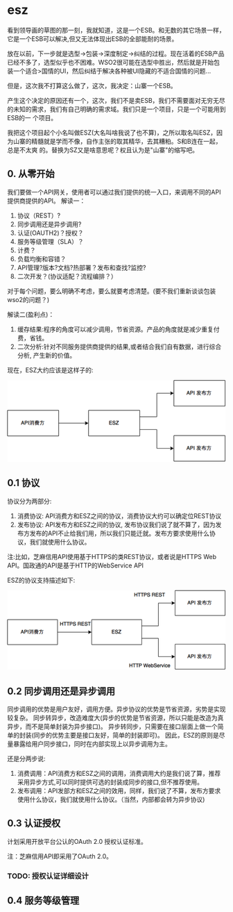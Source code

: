 # esz

看到领导画的草图的那一刻，我就知道，这是一个ESB。和无数的其它场景一样，它是一个ESB可以解决,但又无法体现出ESB的全部能耐的场景。

放在以前，下一步就是选型->包装->深度制定->纠结的过程。现在活着的ESB产品已经不多了，选型似乎也不困难。WSO2很可能在选型中胜出，然后就是开始包装一个适合>国情的UI，然后纠结于解决各种被UI隐藏的不适合国情的问题...

但是，这次我不打算这么做了，这次，我决定：山寨一个ESB。

产生这个决定的原因还有一个，这次，我们不是卖ESB，我们不需要面对无穷无尽的未知的需求，我们有自己明确的需求域。我们只是一个项目，只是一个可能用到ESB的一
个项目。

我把这个项目起个小名叫做ESZ(大名叫啥我说了也不算)，之所以取名叫ESZ，因为山寨的精髓就是学而不像，自作主张的取其精华，去其糟粕。S和B连在一起，总是不太爽
的。替换为SZ又是啥意思呢？权且认为是"山寨"的缩写吧。


## 0. 从零开始

我们要做一个API网关，使用者可以通过我们提供的统一入口，来调用不同的API提供商提供的API。
解读一：
 1. 协议（REST）?
 2. 同步调用还是异步调用?
 3. 认证(OAUTH2)？授权？
 4. 服务等级管理（SLA）？
 5. 计费？
 6. 负载均衡和容错？
 7. API管理?版本?文档?热部署？发布和查找?监控?
 8. 二次开发？(协议适配？流程编排？）

对于每个问题，要么明确不考虑，要么就要考虑清楚。(要不我们重新谈谈包装wso2的问题？)

解读二(盈利点)：
 1. 缓存结果:程序的角度可以减少调用，节省资源。产品的角度就是减少重复付费，省钱。
 2. 二次分析:针对不同服务提供商提供的结果,或者结合我们自有数据，进行综合分析, 产生新的价值。

现在，ESZ大约应该是这样子的:
 
![](res/ESZ0.png)


## 0.1 协议

协议分为两部分:
1. 消费协议: API消费方和ESZ之间的协议，消费协议大约可以确定位REST协议
2. 发布协议: API发布方和ESZ之间的协议, 发布协议我们说了就不算了，因为发布方发布的API不止给我们用，所以我们只能迁就。发布方要求使用什么协议，我们就使用什么协议。

注:比如，芝麻信用API使用基于HTTPS的类REST协议，或者说是HTTPS Web API。国政通的API是基于HTTP的WebService API

ESZ的协议支持描述如下:

![](res/ESZ01.png)

## 0.2 同步调用还是异步调用

同步调用的优势是用户友好，调用方便。异步协议的优势是节省资源，劣势是实现较复杂。
同步转异步，改造难度大(异步的优势是节省资源，所以只能是改造为真异步，而不是简单封装为异步接口)。
异步转同步，只需要在接口层面上做一个简单的封装(同步的优势主要是接口友好，简单的封装即可)。
因此，ESZ的原则是尽量暴露给用户同步接口，同时在内部实现上以异步调用为主。

还是分两步说:
1. 消费调用：API消费方和ESZ之间的调用，消费调用大约是我们说了算，推荐采用异步方式,可以同时提供可选的封装成同步的接口,但不推荐使用。
2. 发布调用：API发部方和ESZ之间的效用，同样，我们说了不算，发布方要求使用什么协议，我们就使用什么协议。（当然，内部都会转为异步协议)

## 0.3 认证授权

计划采用开放平台公认的OAuth 2.0 授权认证标准。

注：芝麻信用API即采用了OAuth 2.0。

### TODO: 授权认证详细设计

## 0.4 服务等级管理


